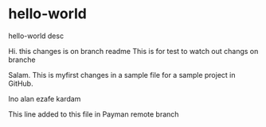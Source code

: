 # hello-world
hello-world desc

Hi. this changes is on branch readme
This is for test to watch out changs on branche

Salam. This is myfirst changes in a sample file for a sample project in 
GitHub.

Ino alan ezafe kardam

This line added to this file in Payman remote branch
